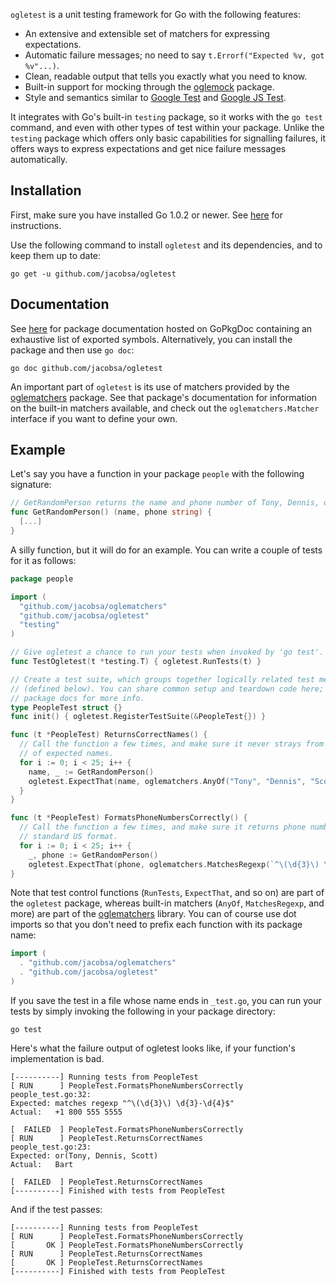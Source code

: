 `ogletest` is a unit testing framework for Go with the following features:

 *  An extensive and extensible set of matchers for expressing expectations.
 *  Automatic failure messages; no need to say `t.Errorf("Expected %v, got
    %v"...)`.
 *  Clean, readable output that tells you exactly what you need to know.
 *  Built-in support for mocking through the [oglemock][] package.
 *  Style and semantics similar to [Google Test][googletest] and
    [Google JS Test][google-js-test].

It integrates with Go's built-in `testing` package, so it works with the
`go test` command, and even with other types of test within your package. Unlike
the `testing` package which offers only basic capabilities for signalling
failures, it offers ways to express expectations and get nice failure messages
automatically.


Installation
------------

First, make sure you have installed Go 1.0.2 or newer. See
[here][golang-install] for instructions.

Use the following command to install `ogletest` and its dependencies, and to
keep them up to date:

    go get -u github.com/jacobsa/ogletest


Documentation
-------------

See [here][reference] for package documentation hosted on GoPkgDoc containing an
exhaustive list of exported symbols. Alternatively, you can install the package
and then use `go doc`:

    go doc github.com/jacobsa/ogletest

An important part of `ogletest` is its use of matchers provided by the
[oglematchers][matcher-reference] package. See that package's documentation
for information on the built-in matchers available, and check out the
`oglematchers.Matcher` interface if you want to define your own.


Example
-------

Let's say you have a function in your package `people` with the following
signature:

```go
// GetRandomPerson returns the name and phone number of Tony, Dennis, or Scott.
func GetRandomPerson() (name, phone string) {
  [...]
}
```

A silly function, but it will do for an example. You can write a couple of tests
for it as follows:

```go
package people

import (
  "github.com/jacobsa/oglematchers"
  "github.com/jacobsa/ogletest"
  "testing"
)

// Give ogletest a chance to run your tests when invoked by 'go test'.
func TestOgletest(t *testing.T) { ogletest.RunTests(t) }

// Create a test suite, which groups together logically related test methods
// (defined below). You can share common setup and teardown code here; see the
// package docs for more info.
type PeopleTest struct {}
func init() { ogletest.RegisterTestSuite(&PeopleTest{}) }

func (t *PeopleTest) ReturnsCorrectNames() {
  // Call the function a few times, and make sure it never strays from the set
  // of expected names.
  for i := 0; i < 25; i++ {
    name, _ := GetRandomPerson()
    ogletest.ExpectThat(name, oglematchers.AnyOf("Tony", "Dennis", "Scott"))
  }
}

func (t *PeopleTest) FormatsPhoneNumbersCorrectly() {
  // Call the function a few times, and make sure it returns phone numbers in a
  // standard US format.
  for i := 0; i < 25; i++ {
    _, phone := GetRandomPerson()
    ogletest.ExpectThat(phone, oglematchers.MatchesRegexp(`^\(\d{3}\) \d{3}-\d{4}$`))
}
```

Note that test control functions (`RunTests`, `ExpectThat`, and so on) are part
of the `ogletest` package, whereas built-in matchers (`AnyOf`, `MatchesRegexp`,
and more) are part of the [oglematchers][matcher-reference] library. You can of
course use dot imports so that you don't need to prefix each function with its
package name:

```go
import (
  . "github.com/jacobsa/oglematchers"
  . "github.com/jacobsa/ogletest"
)
```

If you save the test in a file whose name ends in `_test.go`, you can run your
tests by simply invoking the following in your package directory:

    go test

Here's what the failure output of ogletest looks like, if your function's
implementation is bad.

    [----------] Running tests from PeopleTest
    [ RUN      ] PeopleTest.FormatsPhoneNumbersCorrectly
    people_test.go:32:
    Expected: matches regexp "^\(\d{3}\) \d{3}-\d{4}$"
    Actual:   +1 800 555 5555
    
    [  FAILED  ] PeopleTest.FormatsPhoneNumbersCorrectly
    [ RUN      ] PeopleTest.ReturnsCorrectNames
    people_test.go:23:
    Expected: or(Tony, Dennis, Scott)
    Actual:   Bart
    
    [  FAILED  ] PeopleTest.ReturnsCorrectNames
    [----------] Finished with tests from PeopleTest

And if the test passes:

    [----------] Running tests from PeopleTest
    [ RUN      ] PeopleTest.FormatsPhoneNumbersCorrectly
    [       OK ] PeopleTest.FormatsPhoneNumbersCorrectly
    [ RUN      ] PeopleTest.ReturnsCorrectNames
    [       OK ] PeopleTest.ReturnsCorrectNames
    [----------] Finished with tests from PeopleTest


[reference]: http://gopkgdoc.appspot.com/pkg/github.com/jacobsa/ogletest
[matcher-reference]: http://gopkgdoc.appspot.com/pkg/github.com/jacobsa/oglematchers
[golang-install]: http://golang.org/doc/install.html
[googletest]: http://code.google.com/p/googletest/
[google-js-test]: http://code.google.com/p/google-js-test/
[howtowrite]: http://golang.org/doc/code.html
[oglemock]: https://github.com/jacobsa/oglemock
